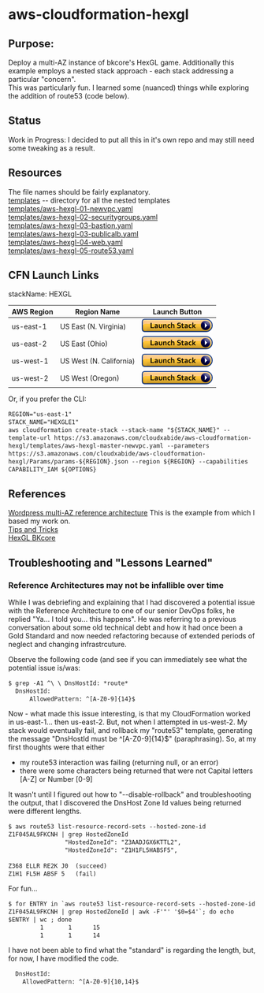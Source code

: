 # aws-cloudformation-hexgl
## Purpose:  
Deploy a multi-AZ instance of bkcore's HexGL game.  Additionally this example employs a nested stack approach - each stack addressing a particular "concern".  
This was particularly fun.  I learned some (nuanced) things while exploring the addition of route53 (code below).

## Status
Work in Progress: 
I decided to put all this in it's own repo and may still need some tweaking as a result.

## Resources 
The file names should be fairly explanatory.  
[templates](templates) -- directory for all the nested templates  
[templates/aws-hexgl-01-newvpc.yaml](templates/aws-hexgl-01-newvpc.yaml)  
[templates/aws-hexgl-02-securitygroups.yaml](templates/aws-hexgl-02-securitygroups.yaml)  
[templates/aws-hexgl-03-bastion.yaml](templates/aws-hexgl-03-bastion.yaml)  
[templates/aws-hexgl-03-publicalb.yaml](templates/aws-hexgl-03-publicalb.yaml)  
[templates/aws-hexgl-04-web.yaml](templates/aws-hexgl-04-web.yaml)  
[templates/aws-hexgl-05-route53.yaml](templates/aws-hexgl-05-route53.yaml)  

## CFN Launch Links
stackName: HEXGL

| AWS Region | Region Name | Launch Button
| --- | --- | ---
| us-east-1 | US East (N. Virginia) |  [![cloudformation-launch-stack](Images/cloudformation-launch-stack.png)](https://console.aws.amazon.com/cloudformation/home?region=us-east-1#/stacks/new?stackName=HEXGL&templateURL=https://s3.amazonaws.com/cloudxabide/aws-cloudformation-hexgl/templates/aws-hexgl-master-newvpc.yaml) |
| us-east-2 | US East (Ohio) | [![cloudformation-launch-stack](Images/cloudformation-launch-stack.png)](https://console.aws.amazon.com/cloudformation/home?region=us-east-2#/stacks/new?stackName=HEXGL&templateURL=https://s3.amazonaws.com/cloudxabide/aws-cloudformation-hexgl/templates/aws-hexgl-master-newvpc.yaml) |
| us-west-1 | US West (N. California) | [![cloudformation-launch-stack](Images/cloudformation-launch-stack.png)](https://console.aws.amazon.com/cloudformation/home?region=us-west-1#/stacks/new?stackName=HEXGL&templateURL=https://s3.amazonaws.com/cloudxabide/aws-cloudformation-hexgl/templates/aws-hexgl-master-newvpc.yaml) |
| us-west-2 | US West (Oregon) | [![cloudformation-launch-stack](Images/cloudformation-launch-stack.png)](https://console.aws.amazon.com/cloudformation/home?region=us-west-2#/stacks/new?stackName=HEXGL&templateURL=https://s3.amazonaws.com/cloudxabide/aws-cloudformation-hexgl/templates/aws-hexgl-master-newvpc.yaml) |

Or, if you prefer the CLI:  
```
REGION="us-east-1"
STACK_NAME="HEXGLE1"
aws cloudformation create-stack --stack-name "${STACK_NAME}" --template-url https://s3.amazonaws.com/cloudxabide/aws-cloudformation-hexgl/templates/aws-hexgl-master-newvpc.yaml --parameters https://s3.amazonaws.com/cloudxabide/aws-cloudformation-hexgl/Params/params-${REGION}.json --region ${REGION} --capabilities CAPABILITY_IAM ${OPTIONS}
```
## References
[Wordpress multi-AZ reference architecture](https://github.com/aws-samples/aws-refarch-wordpress)  This is the example from which I based my work on.  
[Tips and Tricks](./tips-n-tricks.md)  
[HexGL BKcore](http://hexgl.bkcore.com/)

## Troubleshooting and "Lessons Learned"
### Reference Architectures may not be infallible over time  
While I was debriefing and explaining that I had discovered a potential issue with the Reference Architecture  to one of our senior DevOps folks, he replied "Ya... I told you... this happens".  He was referring to a previous conversation about some old technical debt and how it had once been a Gold Standard and now needed refactoring because of extended periods of neglect and changing infrastrcuture.

Observe the following code (and see if you can immediately see what the potential issue is/was:
```
$ grep -A1 ^\ \ DnsHostId: *route*
  DnsHostId:
      AllowedPattern: ^[A-Z0-9]{14}$
```

Now - what made this issue interesting, is that my CloudFormation worked in us-east-1... then us-east-2.  But, not when I attempted in us-west-2.  My stack would eventually fail, and rollback my "route53" template, generating the message "DnsHostId must be ^[A-Z0-9]{14}$" (paraphrasing).  So, at my first thoughts were that either
* my route53 interaction was failing (returning null, or an error)
* there were some characters being returned that were not Capital letters [A-Z] or Number [0-9]

It wasn't until I figured out how to "--disable-rollback" and troubleshooting the output, that I discovered the DnsHost Zone Id values being returned were different lengths.
```
$ aws route53 list-resource-record-sets --hosted-zone-id Z1F045AL9FKCNH | grep HostedZoneId
                "HostedZoneId": "Z3AADJGX6KTTL2",
                "HostedZoneId": "Z1H1FL5HABSF5",

Z368 ELLR RE2K J0  (succeed)
Z1H1 FL5H ABSF 5   (fail)
```
For fun...
```
$ for ENTRY in `aws route53 list-resource-record-sets --hosted-zone-id Z1F045AL9FKCNH | grep HostedZoneId | awk -F'"' '$0=$4'`; do echo $ENTRY | wc ; done
         1       1      15
         1       1      14
```

I have not been able to find what the "standard" is regarding the length, but, for now, I have modified the code.
```
  DnsHostId:
    AllowedPattern: ^[A-Z0-9]{10,14}$
```
